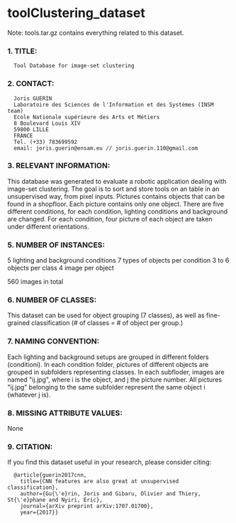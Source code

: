 # toolClustering_dataset

Note: tools.tar.gz contains everything related to this dataset.

### 1. TITLE: 

      Tool Database for image-set clustering

### 2. CONTACT: 

      Joris GUERIN
      Laboratoire des Sciences de l'Information et des Systèmes (INSM team)
      Ecole Nationale supérieure des Arts et Métiers
      8 Boulevard Louis XIV
      59800 LILLE
      FRANCE
      Tel. (+33) 783699592
      email: joris.guerin@ensam.eu // joris.guerin.110@gmail.com

### 3. RELEVANT INFORMATION:
      
This database was generated to evaluate a robotic application dealing with 
image-set clustering. The goal is to sort and store tools on an table in an
unsupervised way, from pixel inputs. Pictures contains objects that can be 
found in a shopfloor. Each picture contains only one object. There are five
different conditions, for each condition, lighting conditions and background 
are changed. For each condition, four picture of each object are taken under
different orientations.

### 5. NUMBER OF INSTANCES:

5 lighting and background conditions
7 types of objects per condition
3 to 6 objects per class
4 image per object

560 images in total

### 6. NUMBER OF CLASSES:

This dataset can be used for object grouping (7 classes), as well as fine-grained classification (# of classes = # of object per group.)

### 7. NAMING CONVENTION:

Each lighting and background setups are grouped in different folders (conditioni).
In each condition folder, pictures of different objects are grouped in subfolders representing classes.
In each subfloder, images are named "ij.jpg", where i is the object, and j the picture number.
All pictures "ij.jpg" belonging to the same subfolder represent the same object i (whatever j is).

### 8. MISSING ATTRIBUTE VALUES: 

None

### 9. CITATION:

If you find this dataset useful in your research, please consider citing:

      @article{guerin2017cnn,
        title={CNN features are also great at unsupervised classification},
        author={Gu{\'e}rin, Joris and Gibaru, Olivier and Thiery, St{\'e}phane and Nyiri, Eric},
        journal={arXiv preprint arXiv:1707.01700},
        year={2017}}
